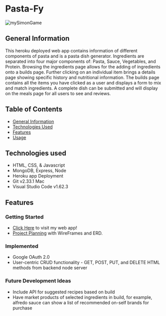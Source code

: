 # Pasta-Fy
![mySimonGame](Resources/Images/mySimonGame.jpg)

## General Information
This heroku deployed web app contains information of different components of pasta and is a pasta dish generator. Ingredients are separated into four major components of: Pasta, Sauce, Vegetables, and Protein. Browsing the ingredients page allows for the adding of ingredients onto a builds page. Further clicking on an individual item brings a details page showing specific history and nutritional information. The builds page contains all the items you have clicked as a user and displays a form to mix and match ingredients. A complete dish can be submitted and will display on the meals page for all users to see and reviews. 

## Table of Contents
* [General Information](#general-information)
* [Technologies Used](#technologies-used)
* [Features](#features)
* [Usage](#usage)

## Technologies used
* HTML, CSS, & Javascript
* MongoDB, Express, Node
* Heroku app Deployment
* Git v2.33.1 Mac
* Visual Studio Code v1.62.3

## Features
### Getting Started
* [Click Here](https://pastafysei.herokuapp.com/) to visit my web app!
* [Project Planning](https://trello.com/b/LUV2IT1J/pasta-fyproject) with WireFrames and ERD.

### Implemented
* Google OAuth 2.0
* User-centric CRUD functionality - GET, POST, PUT, and DELETE HTML methods from backend node server

### Future Development Ideas
* Include API for suggested recipes based on build
* Have market products of selected ingredients in build, for example, alfredo sauce can show a list of recommended on-self brands for purchase 

